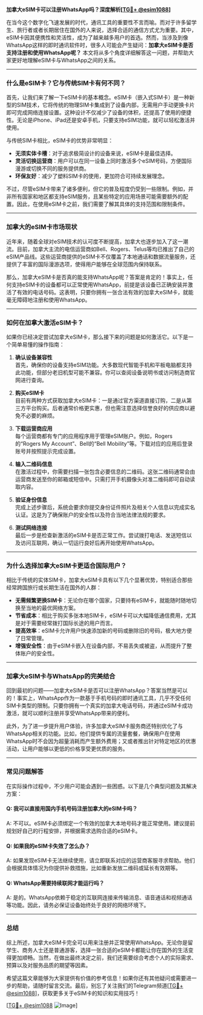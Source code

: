 **加拿大eSIM卡可以注册WhatsApp吗？深度解析[[TG💪+ @esim1088](https://t.me/s/esim1088)]**

在当今这个数字化飞速发展的时代，通讯工具的重要性不言而喻。而对于许多留学生、旅行者或者长期居住在国外的人来说，选择合适的通信方式尤为重要。其中，eSIM卡因其便携性和灵活性，成为了越来越多用户的首选。然而，当涉及到像WhatsApp这样的即时通讯软件时，很多人可能会产生疑问：**加拿大eSIM卡是否支持注册和使用WhatsApp呢？** 本文将从多个角度详细解答这一问题，并帮助大家更好地理解eSIM卡与WhatsApp之间的关系。

---

### **什么是eSIM卡？它与传统SIM卡有何不同？**

首先，让我们来了解一下eSIM卡的基本概念。eSIM卡（嵌入式SIM卡）是一种新型的SIM技术，它将传统的物理SIM卡集成到了设备内部，无需用户手动更换卡片即可完成网络连接设置。这种设计不仅减少了设备的体积，还提高了使用的便捷性。无论是iPhone、iPad还是安卓手机，只要支持eSIM功能，就可以轻松激活并使用。

与传统SIM卡相比，eSIM卡的优势非常明显：

- **无须实体卡槽**：对于追求极简设计的设备来说，eSIM卡是最佳选择。
- **灵活切换运营商**：用户可以在同一设备上同时激活多个eSIM号码，方便国际漫游或切换不同的服务提供商。
- **环保友好**：减少了塑料SIM卡的使用，更加符合可持续发展理念。

不过，尽管eSIM卡带来了诸多便利，但它的普及程度仍受到一些限制。例如，并非所有国家和地区都支持eSIM服务，且某些特定的应用场景可能需要额外的配置。因此，在使用eSIM卡之前，我们需要了解其具体的支持范围和限制条件。

---

### **加拿大的eSIM卡市场现状**

近年来，随着全球对eSIM技术的认可度不断提高，加拿大也逐步加入了这一潮流。目前，加拿大主流的电信运营商如Bell、Rogers、Telus等均已推出了自己的eSIM产品线。这些运营商提供的eSIM卡不仅覆盖了本地通话和数据流量服务，还提供了丰富的国际漫游选项，使得用户能够在全球范围内保持联系。

那么，加拿大eSIM卡是否真的能支持WhatsApp呢？答案是肯定的！事实上，任何支持eSIM卡的设备都可以正常使用WhatsApp，前提是该设备已正确安装并激活了有效的电话号码。这表明，只要你拥有一张合法有效的加拿大eSIM卡，就能毫无障碍地注册和使用WhatsApp。

---

### **如何在加拿大激活eSIM卡？**

如果你已经决定尝试加拿大eSIM卡，那么接下来的问题是如何激活它。以下是一个简单易懂的操作指南：

1. **确认设备兼容性**  
   首先，确保你的设备支持eSIM功能。大多数现代智能手机和平板电脑都支持此功能，但部分老旧机型可能不兼容。你可以查阅设备说明书或访问制造商官网进行查询。

2. **购买eSIM卡**  
   目前有两种方式获取加拿大eSIM卡：一是通过官方渠道直接订购，二是从第三方平台购买。后者通常价格更实惠，但也需注意选择信誉良好的供应商以避免不必要的麻烦。

3. **下载运营商应用**  
   每个运营商都有专门的应用程序用于管理eSIM账户。例如，Rogers的“Rogers My Account”、Bell的“Bell Mobility”等。下载对应的应用后登录账号并按照提示完成设置。

4. **输入二维码信息**  
   在激活过程中，你需要扫描一张包含必要信息的二维码。这张二维码通常会由运营商发送至你的邮箱或短信中。只需打开手机摄像头对准二维码即可自动读取内容。

5. **验证身份信息**  
   完成上述步骤后，系统会要求你提交身份证件照片及相关个人信息以完成实名认证。这是为了确保账户的安全性以及符合当地法律法规的要求。

6. **测试网络连接**  
   最后一步是检查新激活的eSIM卡是否正常工作。尝试拨打电话、发送短信以及访问互联网，确认一切运行良好后再开始使用WhatsApp。

---

### **为什么选择加拿大eSIM卡更适合国际用户？**

相比于传统的实体SIM卡，加拿大eSIM卡具有以下几个显著优势，特别适合那些经常跨国旅行或长期生活在国外的人群：

- **无需频繁更换SIM卡**：无论你在哪个国家，只要持有eSIM卡，就能随时随地切换至当地的最优网络方案。
- **节省成本**：相比于购买多张本地SIM卡，eSIM卡可以大幅降低通信费用，尤其是对于需要经常拨打国际长途的用户而言。
- **提高效率**：eSIM卡允许用户快速添加新的号码或删除旧的号码，极大地方便了日常管理。
- **增强安全性**：由于eSIM卡嵌入在设备内部，不易丢失或被盗，从而提升了整体账户的安全性。

---

### **加拿大eSIM卡与WhatsApp的完美结合**

回到最初的问题——加拿大eSIM卡是否可以注册WhatsApp？答案当然是可以的！事实上，WhatsApp作为一款基于手机号码的即时通讯工具，几乎不受任何SIM卡类型的限制。只要你拥有一个真实的加拿大电话号码，并通过eSIM卡成功激活，就可以顺利注册并享受WhatsApp带来的便利。

此外，为了进一步提升用户体验，许多加拿大eSIM卡服务商还特别优化了与WhatsApp相关的功能。比如，他们提供专属的流量套餐，确保用户在使用WhatsApp时不会因为超量消耗而产生额外费用；又或者推出针对特定地区的优惠活动，让用户能够以更低的价格享受更优质的服务。

---

### **常见问题解答**

在实际操作过程中，不少用户可能会遇到一些困惑。以下是几个典型问题及其解决方案：

#### Q: 我可以直接用国内手机号码注册加拿大的eSIM卡吗？
A: 不可以。eSIM卡必须绑定一个有效的加拿大本地号码才能正常使用。建议提前规划好自己的行程安排，并根据需求选购合适的eSIM卡。

#### Q: 如果我的eSIM卡失效了怎么办？
A: 如果发现eSIM卡无法继续使用，请立即联系对应的运营商客服寻求帮助。他们会根据具体情况为你提供补救措施，比如重新发放二维码或延长有效期等。

#### Q: WhatsApp需要持续联网才能运行吗？
A: 是的。WhatsApp依赖于稳定的互联网连接来传输消息、语音通话和视频通话等功能。因此，请务必保证设备始终处于良好的网络环境下。

---

### **总结**

综上所述，加拿大eSIM卡完全可以用来注册并正常使用WhatsApp。无论你是留学生、商务人士还是普通游客，选择一张合适的eSIM卡都能让你在国外的生活变得更加顺畅。当然，在做出最终决定之前，我们还需要综合考虑个人的实际需求、预算以及对服务品质的期望等因素。

希望这篇文章能够为大家提供有价值的参考信息！如果你还有其他疑问或需要进一步的帮助，请随时留言交流。最后，别忘了关注我们的Telegram频道[[TG💪+ @esim1088](https://t.me/s/esim1088)]，获取更多关于eSIM卡的知识和实用技巧！

[[TG💪+ @esim1088](https://t.me/s/esim1088) ![Image](https://i.postimg.cc/4NQfJmqS/Snipaste-2025-05-13-00-14-12.png)]